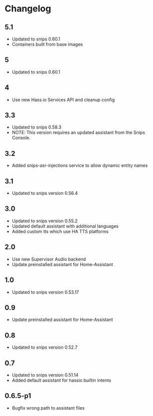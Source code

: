 # Changelog

## 5.1
- Updated to snips 0.60.1
- Containers built from base images

## 5
- Updated to snips 0.60.1

## 4
- Use new Hass.io Services API and cleanup config

## 3.3
- Updated to snips 0.58.3
- NOTE: This version requires an updated assistant from the Snips Console.

## 3.2
- Added snips-asr-injections service to allow dynamic entity names

## 3.1
- Updated to snips version 0.56.4

## 3.0
- Updated to snips version 0.55.2
- Updated default assistant with additional languages
- Added custom tts which use HA TTS platforms

## 2.0
- Use new Supervisor Audio backend
- Update preinstalled assistant for Home-Assistant

## 1.0
- Updated to snips version 0.53.17

## 0.9
- Update preinstalled assistant for Home-Assistant

## 0.8
- Updated to snips version 0.52.7

## 0.7
- Updated to snips version 0.51.14
- Added default assistant for hassio builtin intents

## 0.6.5-p1
- Bugfix wrong path to assistant files
